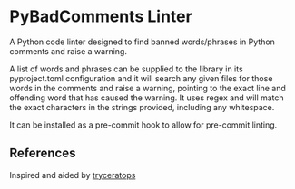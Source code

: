 # PyBadComments Linter

A Python code linter designed to find banned words/phrases in Python comments and raise a warning.

A list of words and phrases can be supplied to the library in its pyproject.toml configuration and it will search
any given files for those words in the comments and raise a warning, pointing to the exact line and
offending word that has caused the warning. It uses regex and will match the exact characters in the
strings provided, including any whitespace.

It can be installed as a pre-commit hook to allow for pre-commit linting.

## References
Inspired and aided by [tryceratops](https://github.com/guilatrova/tryceratops)
